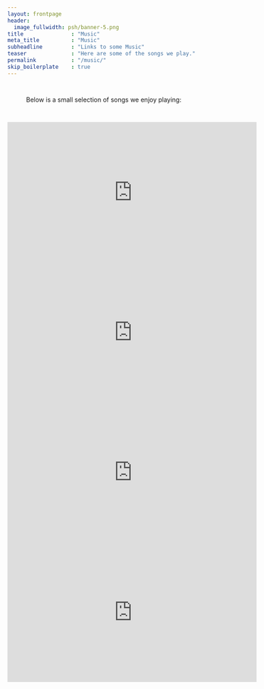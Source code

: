 ```yaml
---
layout: frontpage
header:
  image_fullwidth: psh/banner-5.png
title               : "Music"
meta_title          : "Music"
subheadline         : "Links to some Music"
teaser              : "Here are some of the songs we play."
permalink           : "/music/"
skip_boilerplate    : true
---
```


<div style="width: 70%; margin: 3em;">
<p>
Below is a small selection of songs we enjoy playing:
</p>
</div>

<iframe width="560" height="315" src="https://www.youtube.com/embed/6AEpVufl13Q?si=hgF4-MaJlTLGjhzS" title="YouTube video player" frameborder="0" allow="accelerometer; autoplay; clipboard-write; encrypted-media; gyroscope; picture-in-picture; web-share" allowfullscreen></iframe>

<iframe width="560" height="315" src="https://www.youtube.com/embed/pHMPbAWIoh4?si=FmMSspMTR0v69KBe" title="YouTube video player" frameborder="0" allow="accelerometer; autoplay; clipboard-write; encrypted-media; gyroscope; picture-in-picture; web-share" allowfullscreen></iframe>

<iframe width="560" height="315" src="https://www.youtube.com/embed/RUbuKpt7Mbs?si=ucw9MmnuIA7UtcrG" title="YouTube video player" frameborder="0" allow="accelerometer; autoplay; clipboard-write; encrypted-media; gyroscope; picture-in-picture; web-share" allowfullscreen></iframe>

<iframe width="560" height="315" src="https://www.youtube.com/embed/dXsKkz_vP0w?si=LDYFeFHA_2m72Q7E" title="YouTube video player" frameborder="0" allow="accelerometer; autoplay; clipboard-write; encrypted-media; gyroscope; picture-in-picture; web-share" allowfullscreen></iframe>

